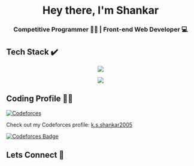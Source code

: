 <h1 align="center">Hey there, I'm Shankar</h1>
<h3 align="center">Competitive Programmer 👨‍💻 | Front-end Web Developer 💻</h3>

## Tech Stack ✔️
<div align="center">
  <p align="center">
    <a href="https://skillicons.dev">
      <img src="https://skillicons.dev/icons?i=python,c,java" />
    </a>
  </p>
  
  <p align="center">
    <a href="https://skillicons.dev">
      <img src="https://skillicons.dev/icons?i=html,css,js" />
    </a>
  </p>
</div>

## Coding Profile 👨‍💻
[![Codeforces](https://codeforces-readme-stats.vercel.app/api/badge?username=k.s.shankar2005)](https://codeforces.com/profile/k.s.shankar2005)

Check out my Codeforces profile: [k.s.shankar2005](https://codeforces.com/profile/k.s.shankar2005)

[![Codeforces Badge](https://img.shields.io/badge/Codeforces-Profile-blue)](https://codeforces.com/profile/k.s.shankar2005)



## Lets Connect 🤝

<!--
**Shankar20052005/Shankar20052005** is a ✨ _special_ ✨ repository because its `README.md` (this file) appears on your GitHub profile.

Here are some ideas to get you started:

- 🔭 I’m currently working on ...
- 🌱 I’m currently learning ...
- 👯 I’m looking to collaborate on ...
- 🤔 I’m looking for help with ...
- 💬 Ask me about ...
- 📫 How to reach me: ...
- 😄 Pronouns: ...
- ⚡ Fun fact: ...
-->
